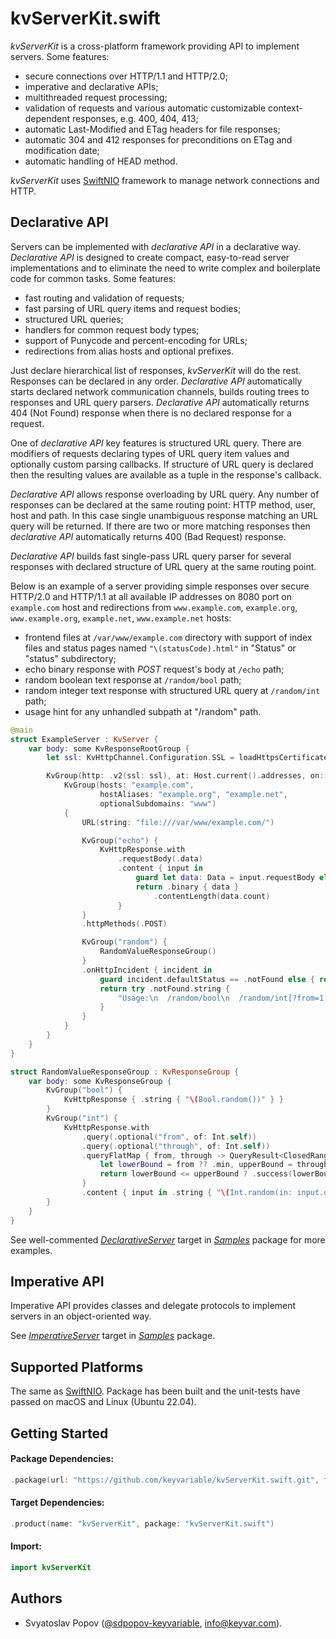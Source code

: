 # kvServerKit.swift

*kvServerKit* is a cross-platform framework providing API to implement servers. Some features:

- secure connections over HTTP/1.1 and HTTP/2.0;
- imperative and declarative APIs;
- multithreaded request processing;
- validation of requests and various automatic customizable context-dependent responses, e.g. 400, 404, 413;
- automatic Last-Modified and ETag headers for file responses;
- automatic 304 and 412 responses for preconditions on ETag and modification date;
- automatic handling of HEAD method.

*kvServerKit* uses [SwiftNIO](https://github.com/apple/swift-nio) framework to manage network connections and HTTP.


## Declarative API

Servers can be implemented with *declarative API* in a declarative way.
*Declarative API* is designed to create compact, easy-to-read server implementations
and to eliminate the need to write complex and boilerplate code for common tasks.
Some features:
- fast routing and validation of requests;
- fast parsing of URL query items and request bodies;
- structured URL queries;
- handlers for common request body types;
- support of Punycode and percent-encoding for URLs;
- redirections from alias hosts and optional prefixes.

Just declare hierarchical list of responses, *kvServerKit* will do the rest. Responses can be declared in any order.
*Declarative API* automatically starts declared network communication channels, builds routing trees to responses and URL query parsers.
*Declarative API* automatically returns 404 (Not Found) response when there is no declared response for a request.

One of *declarative API* key features is structured URL query.
There are modifiers of requests declaring types of URL query item values and optionally custom parsing callbacks.
If structure of URL query is declared then the resulting values are available as a tuple in the response's callback.

*Declarative API* allows response overloading by URL query.
Any number of responses can be declared at the same routing point: HTTP method, user, host and path.
In this case single unambiguous response matching an URL query will be returned.
If there are two or more matching responses then *declarative API* automatically returns 400 (Bad Request) response. 

*Declarative API* builds fast single-pass URL query parser for several responses with declared structure of URL query at the same routing point.

Below is an example of a server providing simple responses over secure HTTP/2.0 and HTTP/1.1 at all available IP addresses on 8080 port
on `example.com` host and redirections from `www.example.com`, `example.org`, `www.example.org`, `example.net`, `www.example.net` hosts:
- frontend files at `/var/www/example.com` directory with support of index files and status pages named `"\(statusCode).html"`
  in "Status" or "status" subdirectory;
- echo binary response with *POST* request's body at `/echo` path;
- random boolean text response at `/random/bool` path;
- random integer text response with structured URL query at `/random/int` path;
- usage hint for any unhandled subpath at "/random" path. 

```swift
@main
struct ExampleServer : KvServer {
    var body: some KvResponseRootGroup {
        let ssl: KvHttpChannel.Configuration.SSL = loadHttpsCertificate()

        KvGroup(http: .v2(ssl: ssl), at: Host.current().addresses, on: [ 8080 ]) {
            KvGroup(hosts: "example.com",
                    hostAliases: "example.org", "example.net",
                    optionalSubdomains: "www")
            {
                URL(string: "file:///var/www/example.com/")

                KvGroup("echo") {
                    KvHttpResponse.with
                        .requestBody(.data)
                        .content { input in
                            guard let data: Data = input.requestBody else { return .badRequest }
                            return .binary { data }
                                .contentLength(data.count)
                        }
                }
                .httpMethods(.POST)

                KvGroup("random") {
                    RandomValueResponseGroup()
                }
                .onHttpIncident { incident in
                    guard incident.defaultStatus == .notFound else { return nil }
                    return try .notFound.string {
                        "Usage:\n  /random/bool\n  /random/int[?from=1[&through=9]]"
                    }
                }
            }
        }
    }
}

struct RandomValueResponseGroup : KvResponseGroup {
    var body: some KvResponseGroup {
        KvGroup("bool") {
            KvHttpResponse { .string { "\(Bool.random())" } }
        }
        KvGroup("int") {
            KvHttpResponse.with
                .query(.optional("from", of: Int.self))
                .query(.optional("through", of: Int.self))
                .queryFlatMap { from, through -> QueryResult<ClosedRange<Int>> in
                    let lowerBound = from ?? .min, upperBound = through ?? .max
                    return lowerBound <= upperBound ? .success(lowerBound ... upperBound) : .failure
                }
                .content { input in .string { "\(Int.random(in: input.query))" } }
        }
    }
}
```

See well-commented [*DeclarativeServer*](./Samples/Sources/DeclarativeServer) target in [*Samples*](./Samples) package for more examples.


## Imperative API

Imperative API provides classes and delegate protocols to implement servers in an object-oriented way.

See [*ImperativeServer*](./Samples/Sources/ImperativeServer) target in [*Samples*](./Samples) package.


## Supported Platforms

The same as [SwiftNIO](https://github.com/apple/swift-nio).
Package has been built and the unit-tests have passed on macOS and Linux (Ubuntu 22.04).


## Getting Started

#### Package Dependencies:
```swift
.package(url: "https://github.com/keyvariable/kvServerKit.swift.git", from: "0.5.1")
```
#### Target Dependencies:
```swift
.product(name: "kvServerKit", package: "kvServerKit.swift")
```
#### Import:
```swift
import kvServerKit
```


## Authors

- Svyatoslav Popov ([@sdpopov-keyvariable](https://github.com/sdpopov-keyvariable), [info@keyvar.com](mailto:info@keyvar.com)).
